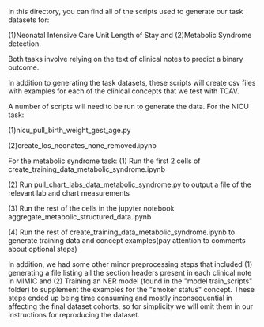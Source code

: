 In this directory, you can find all of the scripts used to generate our task datasets for:

(1)Neonatal Intensive Care Unit Length of Stay and (2)Metabolic Syndrome detection.

Both tasks involve relying on the text of clinical notes to predict a binary outcome.

In addition to generating the task datasets, these scripts will create csv files with examples for each of the clinical concepts that we test with TCAV.

A number of scripts will need to be run to generate the data. 
For the NICU task:

(1)nicu_pull_birth_weight_gest_age.py

(2)create_los_neonates_none_removed.ipynb



For the metabolic syndrome task:
(1) Run the first 2 cells of create_training_data_metabolic_syndrome.ipynb

(2) Run pull_chart_labs_data_metabolic_syndrome.py to output a file of the relevant lab and chart measurements

(3) Run the rest of the cells in the jupyter notebook aggregate_metabolic_structured_data.ipynb 

(4) Run the rest of create_training_data_metabolic_syndrome.ipynb to generate training data and concept examples(pay attention to comments about optional steps)



In addition, we had some other minor preprocessing steps that included (1) generating a file listing all the section headers present in each clinical note in MIMIC and (2) Training an NER model (found in the "model train_scripts" folder) to supplement the examples for the "smoker status" concept. These steps ended up being time consuming and mostly inconsequential in affecting the final dataset cohorts, so for simplicity we will omit them in our instructions for reproducing the dataset.
